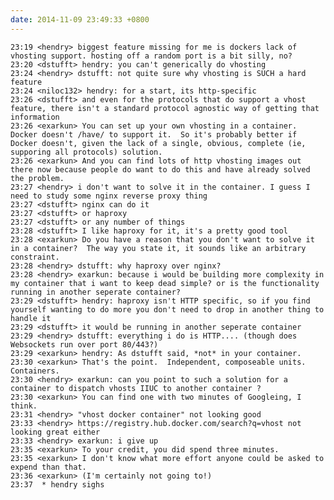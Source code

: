 ```yaml
---
date: 2014-11-09 23:49:33 +0800
---
```


	23:19 <hendry> biggest feature missing for me is dockers lack of vhosting support. hosting off a random port is a bit silly, no?
	23:20 <dstufft> hendry: you can't generically do vhosting
	23:24 <hendry> dstufft: not quite sure why vhosting is SUCH a hard feature
	23:24 <niloc132> hendry: for a start, its http-specific
	23:26 <dstufft> and even for the protocols that do support a vhost feature, there isn't a standard protocol agnostic way of getting that information
	23:26 <exarkun> You can set up your own vhosting in a container.  Docker doesn't /have/ to support it.  So it's probably better if Docker doesn't, given the lack of a single, obvious, complete (ie, supporing all protocols) solution.
	23:26 <exarkun> And you can find lots of http vhosting images out there now because people do want to do this and have already solved the problem.
	23:27 <hendry> i don't want to solve it in the container. I guess I need to study some nginx reverse proxy thing
	23:27 <dstufft> nginx can do it
	23:27 <dstufft> or haproxy
	23:27 <dstufft> or any number of things
	23:28 <dstufft> I like haproxy for it, it's a pretty good tool
	23:28 <exarkun> Do you have a reason that you don't want to solve it in a container?  The way you state it, it sounds like an arbitrary constraint.
	23:28 <hendry> dstufft: why haproxy over nginx?
	23:28 <hendry> exarkun: because i would be building more complexity in my container that i want to keep dead simple? or is the functionality running in another seperate container?
	23:29 <dstufft> hendry: haproxy isn't HTTP specific, so if you find yourself wanting to do more you don't need to drop in another thing to handle it
	23:29 <dstufft> it would be running in another seperate container
	23:29 <hendry> dstufft: everything i do is HTTP.... (though does Websockets run over port 80/443?)
	23:29 <exarkun> hendry: As dstufft said, *not* in your container.
	23:30 <exarkun> That's the point.  Independent, composeable units.  Containers.
	23:30 <hendry> exarkun: can you point to such a solution for a container to dispatch vhosts IIUC to another container ?
	23:30 <exarkun> You can find one with two minutes of Googleing, I think.
	23:31 <hendry> "vhost docker container" not looking good
	23:33 <hendry> https://registry.hub.docker.com/search?q=vhost not looking great either
	23:33 <hendry> exarkun: i give up
	23:35 <exarkun> To your credit, you did spend three minutes.
	23:35 <exarkun> I don't know what more effort anyone could be asked to expend than that.
	23:36 <exarkun> (I'm certainly not going to!)
	23:37  * hendry sighs
